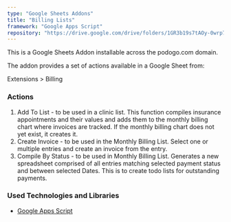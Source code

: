 ```yaml
---
type: "Google Sheets Addons"
title: "Billing Lists"
framework: "Google Apps Script"
repository: "https://drive.google.com/drive/folders/1GR3b19s7tAOy-0wrp7Z_TnDQbEclaKjz"
---
```


This is a Google Sheets Addon installable across the podogo.com domain.

The addon provides a set of actions available in a Google Sheet from:

Extensions > Billing

### Actions

1. Add To List - to be used in a clinic list. This function compiles insurance appointments and their values and adds them to the monthly billing chart where invoices are tracked. If the monthly billing chart does not yet exist, it creates it.
2. Create Invoice - to be used in the Monthly Billing List. Select one or multiple entries and create an invoice from the entry.
3. Compile By Status - to be used in Monthly Billing List. Generates a new spreadsheet comprised of all entries matching selected payment status and between selected Dates. This is to create todo lists for outstanding payments.

### Used Technologies and Libraries

- [Google Apps Script](https://developers.google.com/apps-script)
